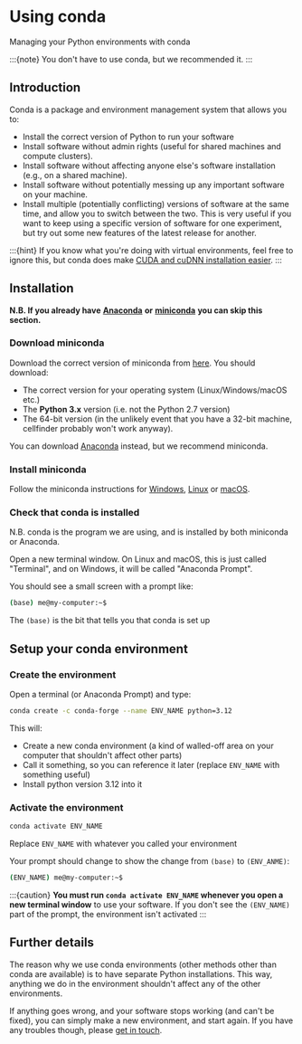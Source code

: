 # Using conda
Managing your Python environments with conda

:::{note}
You don't have to use conda, but we recommended it.
:::

## Introduction

Conda is a package and environment management system that allows you to:

* Install the correct version of Python to run your software
* Install software without admin rights (useful for shared machines and compute clusters).
* Install software without affecting anyone else's software installation (e.g., on a shared machine).
* Install software without potentially messing up any important software on your machine.
* Install multiple (potentially conflicting) versions of software at the same time, and allow you to switch between the 
two. This is very useful if you want to keep using a specific version of software for one experiment, but try out 
some new features of the latest release for another.

:::{hint}
If you know what you're doing with virtual environments, feel free to ignore this, but conda does make 
[CUDA and cuDNN installation easier](gpu).
:::

## Installation

**N.B. If you already have** [**Anaconda**](https://www.anaconda.com/) **or** 
[**miniconda**](https://docs.conda.io/en/latest/miniconda.html) **you can skip this section.**

### Download miniconda

Download the correct version of miniconda from [here](https://docs.conda.io/en/latest/miniconda.html). You should download:

* The correct version for your operating system (Linux/Windows/macOS etc.)
* The **Python 3.x** version (i.e. not the Python 2.7 version)
* The 64-bit version (in the unlikely event that you have a 32-bit machine, cellfinder probably won't work anyway).

You can download [Anaconda](https://www.anaconda.com/) instead, but we recommend miniconda.

### Install miniconda

Follow the miniconda instructions for 
[Windows](https://conda.io/projects/conda/en/latest/user-guide/install/windows.html), 
[Linux](https://conda.io/projects/conda/en/latest/user-guide/install/linux.html) or 
[macOS](https://conda.io/projects/conda/en/latest/user-guide/install/macos.html).

### Check that conda is installed

N.B. conda is the program we are using, and is installed by both miniconda or Anaconda.

Open a new terminal window. On Linux and macOS, this is just called "Terminal", and on Windows, 
it will be called "Anaconda Prompt".

You should see a small screen with a prompt like:

```bash
(base) me@my-computer:~$
```

The `(base)` is the bit that tells you that conda is set up

## Setup your conda environment

### Create the environment

Open a terminal (or Anaconda Prompt) and type:

```bash
conda create -c conda-forge --name ENV_NAME python=3.12
```

This will:

* Create a new conda environment (a kind of walled-off area on your computer that shouldn't affect other parts)
* Call it something, so you can reference it later (replace `ENV_NAME` with something useful)
* Install python version 3.12 into it



### Activate the environment

```bash
conda activate ENV_NAME
```

Replace `ENV_NAME` with whatever you called your environment

Your prompt should change to show the change from `(base)` to `(ENV_ANME)`:

```bash
(ENV_NAME) me@my-computer:~$
```

:::{caution}
**You must run `conda activate ENV_NAME` whenever you open a new terminal window** to use your software. If you don't 
see the `(ENV_NAME)` part of the prompt, the environment isn't activated
:::

## Further details

The reason why we use conda environments (other methods other than conda are available) is to have separate Python 
installations. This way, anything we do in the environment shouldn't affect any of the other environments.

If anything goes wrong, and your software stops working (and can't be fixed), you can simply make a new environment, 
and start again. If you have any troubles though, please [get in touch](../../contact.md).
